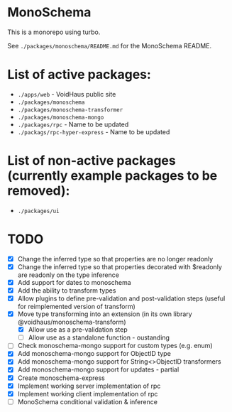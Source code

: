 # MonoSchema

This is a monorepo using turbo.

See `./packages/monoschema/README.md` for the MonoSchema README.

# List of active packages:

- `./apps/web` - VoidHaus public site
- `./packages/monoschema`
- `./packages/monoschema-transformer`
- `./packages/monoschema-mongo`
- `./packages/rpc` - Name to be updated
- `./packags/rpc-hyper-express` - Name to be updated

# List of non-active packages (currently example packages to be removed):

- `./packages/ui`

# TODO

- [x] Change the inferred type so that properties are no longer readonly
- [x] Change the inferred type so that properties decorated with $readonly are readonly on the type inference
- [x] Add support for dates to monoschema
- [x] Add the ability to transform types
- [x] Allow plugins to define pre-validation and post-validation steps (useful for reimplemented version of transform)
- [x] Move type transforming into an extension (in its own library @voidhaus/monoschema-transform)
    - [x] Allow use as a pre-validation step
    - [ ] Allow use as a standalone function - oustanding
- [ ] Check monoschema-mongo support for custom types (e.g. enum)
- [x] Add monoschema-mongo support for ObjectID type
- [x] Add monoschema-mongo support for String<>ObjectID transformers
- [x] Add monoschema-mongo support for updates - partial
- [x] Create monoschema-express
- [x] Implement working server implementation of rpc
- [x] Implement working client implementation of rpc
- [ ] MonoSchema conditional validation & inference
